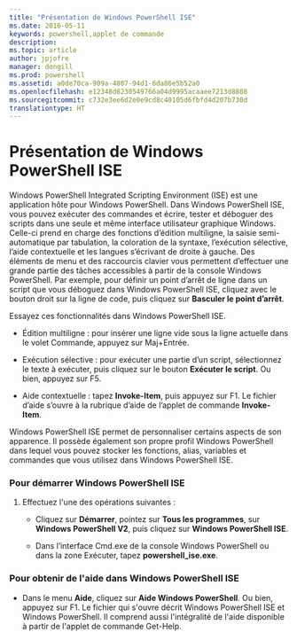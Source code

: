 ```yaml
---
title: "Présentation de Windows PowerShell ISE"
ms.date: 2016-05-11
keywords: powershell,applet de commande
description: 
ms.topic: article
author: jpjofre
manager: dongill
ms.prod: powershell
ms.assetid: a0de70ca-909a-4807-94d1-6da86e5b52a0
ms.openlocfilehash: e12348d8230549766a04d9995acaaee7213d8808
ms.sourcegitcommit: c732e3ee6d2e0e9cd8c40105d6fbfd4d207b730d
translationtype: HT
---
```

# <a name="introducing-the-windows-powershell-ise"></a>Présentation de Windows PowerShell ISE
Windows PowerShell Integrated Scripting Environment (ISE) est une application hôte pour Windows PowerShell. Dans Windows PowerShell ISE, vous pouvez exécuter des commandes et écrire, tester et déboguer des scripts dans une seule et même interface utilisateur graphique Windows. Celle-ci prend en charge des fonctions d’édition multiligne, la saisie semi-automatique par tabulation, la coloration de la syntaxe, l’exécution sélective, l’aide contextuelle et les langues s’écrivant de droite à gauche.
Des éléments de menu et des raccourcis clavier vous permettent d’effectuer une grande partie des tâches accessibles à partir de la console Windows PowerShell.  Par exemple, pour définir un point d’arrêt de ligne dans un script que vous déboguez dans Windows PowerShell ISE, cliquez avec le bouton droit sur la ligne de code, puis cliquez sur **Basculer le point d’arrêt**.

Essayez ces fonctionnalités dans Windows PowerShell ISE.

-   Édition multiligne : pour insérer une ligne vide sous la ligne actuelle dans le volet Commande, appuyez sur Maj+Entrée.

-   Exécution sélective : pour exécuter une partie d’un script, sélectionnez le texte à exécuter, puis cliquez sur le bouton **Exécuter le script**. Ou bien, appuyez sur F5.

-   Aide contextuelle : tapez **Invoke-Item**, puis appuyez sur F1. Le fichier d’aide s’ouvre à la rubrique d’aide de l’applet de commande **Invoke-Item**.

Windows PowerShell ISE permet de personnaliser certains aspects de son apparence. Il possède également son propre profil Windows PowerShell dans lequel vous pouvez stocker les fonctions, alias, variables et commandes que vous utilisez dans Windows PowerShell ISE.

### <a name="to-start-the-windows-powershell-ise"></a>Pour démarrer Windows PowerShell ISE

1.  Effectuez l'une des opérations suivantes :

    -   Cliquez sur **Démarrer**, pointez sur **Tous les programmes**, sur **Windows PowerShell V2**, puis cliquez sur **Windows PowerShell ISE**.

    -   Dans l’interface Cmd.exe de la console Windows PowerShell ou dans la zone Exécuter, tapez **powershell_ise.exe**.

### <a name="to-get-help-in-the-windows-powershell-ise"></a>Pour obtenir de l'aide dans Windows PowerShell ISE

-   Dans le menu **Aide**, cliquez sur **Aide Windows PowerShell**. Ou bien, appuyez sur F1. Le fichier qui s'ouvre décrit Windows PowerShell ISE et Windows PowerShell. Il comprend aussi l'intégralité de l'aide disponible à partir de l'applet de commande Get-Help.

